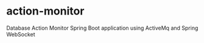 # action-monitor
Database Action Monitor Spring Boot application using ActiveMq and Spring WebSocket
